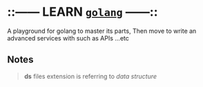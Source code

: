 # ::—— LEARN [`golang`](https://golang.org/) ——::

<p color="gray">A playground for golang to master its parts, Then move to write an advanced services with such as APIs ...etc</p>

## Notes

> **ds** files extension is referring to _data structure_
